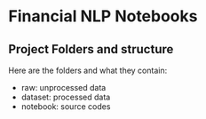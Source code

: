 # Financial NLP Notebooks
## Project Folders and structure
Here are the folders and what they contain:
- raw: unprocessed data
- dataset: processed data
- notebook: source codes